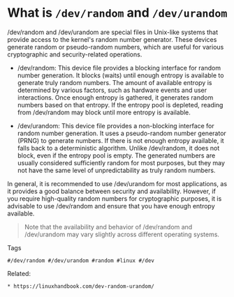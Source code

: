 # What is `/dev/random` and `/dev/urandom`

/dev/random and /dev/urandom are special files in Unix-like systems that
provide access to the kernel's random number generator. These devices
generate random or pseudo-random numbers, which are useful for various
cryptographic and security-related operations.

* /dev/random: This device file provides a blocking interface for random
number generation. It blocks (waits) until enough entropy is available
to generate truly random numbers. The amount of available entropy is
determined by various factors, such as hardware events and user
interactions. Once enough entropy is gathered, it generates random
numbers based on that entropy. If the entropy pool is depleted,
reading from /dev/random may block until more entropy is available.

* /dev/urandom: This device file provides a non-blocking interface for
random number generation. It uses a pseudo-random number generator
(PRNG) to generate numbers. If there is not enough entropy available, it
falls back to a deterministic algorithm. Unlike /dev/random, it does not
block, even if the entropy pool is empty. The generated numbers are
usually considered sufficiently random for most purposes, but they may
not have the same level of unpredictability as truly random numbers.

In general, it is recommended to use /dev/urandom for most applications,
as it provides a good balance between security and availability.
However, if you require high-quality random numbers for cryptographic
purposes, it is advisable to use /dev/random and ensure that you have
enough entropy available.

> Note that the availability and behavior of /dev/random and /dev/urandom
may vary slightly across different operating systems.



Tags
```
#/dev/random #/dev/urandom #random #linux #/dev
```

Related:
```
* https://linuxhandbook.com/dev-random-urandom/
```
